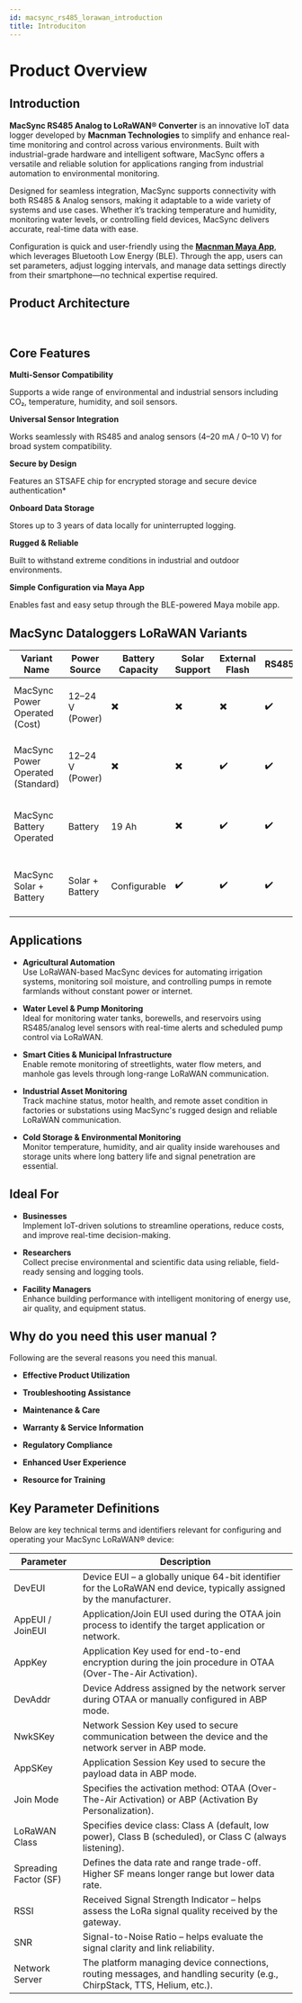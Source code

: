 ```yaml
---
id: macsync_rs485_lorawan_introduction
title: Introduciton
---
```


# Product Overview

## Introduction

**MacSync RS485 Analog to LoRaWAN® Converter** is an innovative IoT data logger developed by **Macnman Technologies** to simplify and enhance real-time monitoring and control across various environments. Built with industrial-grade hardware and intelligent software, MacSync offers a versatile and reliable solution for applications ranging from industrial automation to environmental monitoring.

Designed for seamless integration, MacSync supports connectivity with both RS485 & Analog sensors, making it adaptable to a wide variety of systems and use cases. Whether it’s tracking temperature and humidity, monitoring water levels, or controlling field devices, MacSync delivers accurate, real-time data with ease.

Configuration is quick and user-friendly using the [**Macnman Maya App**](https://play.google.com/store/apps/details?id=com.macnman.app&pcampaignid=web_share), which leverages Bluetooth Low Energy (BLE). Through the app, users can set parameters, adjust logging intervals, and manage data settings directly from their smartphone—no technical expertise required.

## Product Architecture
<br/>


## Core Features

<div className="reusable-feature-grid">
  <div className="reusable-feature-card">
    <strong>Multi-Sensor Compatibility</strong>
    <p>Supports a wide range of environmental and industrial sensors including CO₂, temperature, humidity, and soil sensors.</p>
  </div>
  <div className="reusable-feature-card">
    <strong>Universal Sensor Integration</strong>
    <p>Works seamlessly with RS485 and analog sensors (4–20 mA / 0–10 V) for broad system compatibility.</p>
  </div>
  <div className="reusable-feature-card">
    <strong>Secure by Design</strong>
    <p>Features an STSAFE chip for encrypted storage and secure device authentication*</p>
  </div>
  <div className="reusable-feature-card">
    <strong>Onboard Data Storage</strong>
    <p>Stores up to 3 years of data locally for uninterrupted logging.</p>
  </div>
  <div className="reusable-feature-card">
    <strong>Rugged & Reliable</strong>
    <p>Built to withstand extreme conditions in industrial and outdoor environments.</p>
  </div>
  <div className="reusable-feature-card">
    <strong>Simple Configuration via Maya App</strong>
    <p>Enables fast and easy setup through the BLE-powered Maya mobile app.</p>
  </div>
</div>

## MacSync Dataloggers LoRaWAN Variants

<table className="parameter-table">
  <thead>
    <tr>
      <th>Variant Name</th>
      <th>Power Source</th>
      <th>Battery Capacity</th>
      <th>Solar Support</th>
      <th>External Flash</th>
      <th>RS485/Analog</th>
      <th>Ideal For</th>
    </tr>
  </thead>
  <tbody>
    <tr>
      <td>MacSync Power Operated (Cost)</td>
      <td>12–24 V (Power)</td>
      <td>✖️</td>
      <td>✖️</td>
      <td>✖️</td>
      <td>✔️</td>
      <td>Low-cost industrial applications with stable power</td>
    </tr>
    <tr>
      <td>MacSync Power Operated (Standard)</td>
      <td>12–24 V (Power)</td>
      <td>✖️</td>
      <td>✖️</td>
      <td>✔️</td>
      <td>✔️</td>
      <td>Industrial or commercial sites with enhanced features</td>
    </tr>
    <tr>
      <td>MacSync Battery Operated</td>
      <td>Battery</td>
      <td>19 Ah</td>
      <td>✖️</td>
      <td>✔️</td>
      <td>✔️</td>
      <td>Remote or portable deployments with low power</td>
    </tr>
    <tr>
      <td>MacSync Solar + Battery</td>
      <td>Solar + Battery</td>
      <td>Configurable</td>
      <td>✔️</td>
      <td>✔️</td>
      <td>✔️</td>
      <td>Outdoor, off-grid, and energy-autonomous environments</td>
    </tr>
  </tbody>
</table>

## Applications

- **Agricultural Automation**  
  Use LoRaWAN-based MacSync devices for automating irrigation systems, monitoring soil moisture, and controlling pumps in remote farmlands without constant power or internet.

- **Water Level & Pump Monitoring**  
  Ideal for monitoring water tanks, borewells, and reservoirs using RS485/analog level sensors with real-time alerts and scheduled pump control via LoRaWAN.

- **Smart Cities & Municipal Infrastructure**  
  Enable remote monitoring of streetlights, water flow meters, and manhole gas levels through long-range LoRaWAN communication.

- **Industrial Asset Monitoring**  
  Track machine status, motor health, and remote asset condition in factories or substations using MacSync's rugged design and reliable LoRaWAN communication.

- **Cold Storage & Environmental Monitoring**  
  Monitor temperature, humidity, and air quality inside warehouses and storage units where long battery life and signal penetration are essential.


## Ideal For

- **Businesses**  
  Implement IoT-driven solutions to streamline operations, reduce costs, and improve real-time decision-making.

- **Researchers**  
  Collect precise environmental and scientific data using reliable, field-ready sensing and logging tools.

- **Facility Managers**  
  Enhance building performance with intelligent monitoring of energy use, air quality, and equipment status.



## Why do you need this user manual ?

Following are the several reasons you need this manual.

- **Effective Product Utilization** 

- **Troubleshooting Assistance** 

- **Maintenance & Care** 

- **Warranty & Service Information** 

- **Regulatory Compliance** 

- **Enhanced User Experience** 

- **Resource for Training** 



## Key Parameter Definitions

Below are key technical terms and identifiers relevant for configuring and operating your MacSync LoRaWAN® device:

<table className="parameter-table">
  <thead>
    <tr>
      <th>Parameter</th>
      <th>Description</th>
    </tr>
  </thead>
  <tbody>
    <tr>
      <td>DevEUI</td>
      <td>Device EUI – a globally unique 64-bit identifier for the LoRaWAN end device, typically assigned by the manufacturer.</td>
    </tr>
    <tr>
      <td>AppEUI / JoinEUI</td>
      <td>Application/Join EUI used during the OTAA join process to identify the target application or network.</td>
    </tr>
    <tr>
      <td>AppKey</td>
      <td>Application Key used for end-to-end encryption during the join procedure in OTAA (Over-The-Air Activation).</td>
    </tr>
    <tr>
      <td>DevAddr</td>
      <td>Device Address assigned by the network server during OTAA or manually configured in ABP mode.</td>
    </tr>
    <tr>
      <td>NwkSKey</td>
      <td>Network Session Key used to secure communication between the device and the network server in ABP mode.</td>
    </tr>
    <tr>
      <td>AppSKey</td>
      <td>Application Session Key used to secure the payload data in ABP mode.</td>
    </tr>
    <tr>
      <td>Join Mode</td>
      <td>Specifies the activation method: OTAA (Over-The-Air Activation) or ABP (Activation By Personalization).</td>
    </tr>
    <tr>
      <td>LoRaWAN Class</td>
      <td>Specifies device class: Class A (default, low power), Class B (scheduled), or Class C (always listening).</td>
    </tr>
    <tr>
      <td>Spreading Factor (SF)</td>
      <td>Defines the data rate and range trade-off. Higher SF means longer range but lower data rate.</td>
    </tr>
    <tr>
      <td>RSSI</td>
      <td>Received Signal Strength Indicator – helps assess the LoRa signal quality received by the gateway.</td>
    </tr>
    <tr>
      <td>SNR</td>
      <td>Signal-to-Noise Ratio – helps evaluate the signal clarity and link reliability.</td>
    </tr>
    <tr>
      <td>Network Server</td>
      <td>The platform managing device connections, routing messages, and handling security (e.g., ChirpStack, TTS, Helium, etc.).</td>
    </tr>
  </tbody>
</table>

